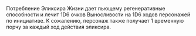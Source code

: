 Потребление Эликсира Жизни дает пьющему регенеративные способности и лечит 1D6 очков Выносливости на 1D6 ходов персонажей по инициативе. К сожалению, персонаж также получает 1 временную порчу за каждый ход действия эликсира.
